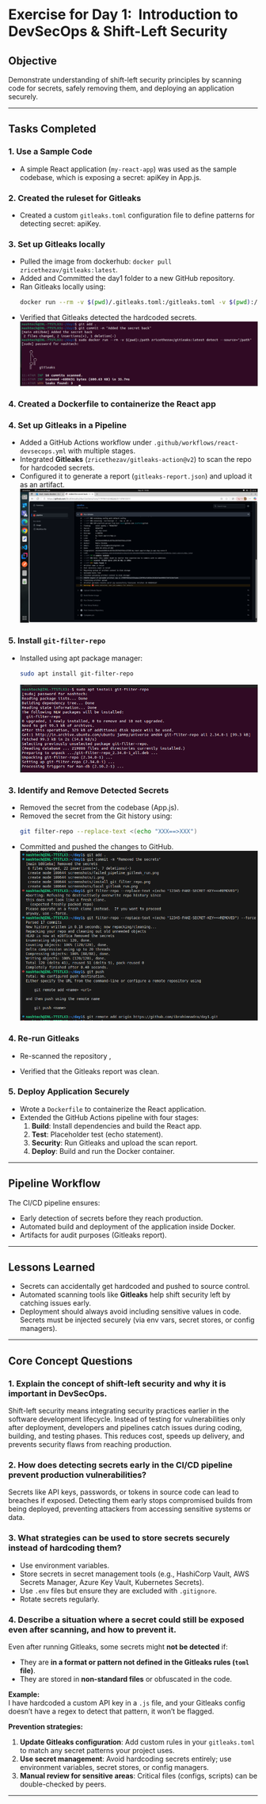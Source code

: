 # Exercise for Day 1:  Introduction to DevSecOps & Shift-Left Security

## Objective
Demonstrate understanding of shift-left security principles by scanning code for secrets, safely removing them, and deploying an application securely.

---

## Tasks Completed

### 1. Use a Sample Code
- A simple React application (`my-react-app`) was used as the sample codebase, which is exposing a secret: apiKey in App.js.

### 2. Created the ruleset for Gitleaks
- Created a custom `gitleaks.toml` configuration file to define patterns for detecting secret: apiKey.

### 3. Set up Gitleaks locally
- Pulled the image from dockerhub: `docker pull zricethezav/gitleaks:latest`.
- Added and Committed the day1 folder to a new GitHub repository.
- Ran Gitleaks locally using:
  ```bash
  docker run --rm -v $(pwd)/.gitleaks.toml:/gitleaks.toml -v $(pwd):/code zricethezav/gitleaks:latest
  ```
- Verified that Gitleaks detected the hardcoded secrets.
  ![Gitleak Run on Local](screenshots/local_gitleak_run.png)

### 4. Created a Dockerfile to containerize the React app

### 4. Set up Gitleaks in a Pipeline
- Added a GitHub Actions workflow under `.github/workflows/react-devsecops.yml` with multiple stages.
- Integrated **Gitleaks** (`zricethezav/gitleaks-action@v2`) to scan the repo for hardcoded secrets.
- Configured it to generate a report (`gitleaks-report.json`) and upload it as an artifact.
  ![Failed Gitleak Run On Pipeline](screenshots/failed_pipeline_gitleak_run.png)

### 5. Install `git-filter-repo`
- Installed using apt package manager:
  ```bash
  sudo apt install git-filter-repo
  ```
  ![Install Git Filter Repo](screenshots/install_git_filter_repo.png)

### 3. Identify and Remove Detected Secrets
- Removed the secret from the codebase (App.js).
- Removed the secret from the Git history using:
  ```bash
  git filter-repo --replace-text <(echo "XXX==>XXX")
  ```
- Committed and pushed the changes to GitHub.
  ![Ran Git Filter](screenshots/run_git_filter.png)

### 4. Re-run Gitleaks
- Re-scanned the repository , 

- Verified that the Gitleaks report was clean.

### 5. Deploy Application Securely
- Wrote a `Dockerfile` to containerize the React application.
- Extended the GitHub Actions pipeline with four stages:
  1. **Build**: Install dependencies and build the React app.
  2. **Test**: Placeholder test (echo statement).
  3. **Security**: Run Gitleaks and upload the scan report.
  4. **Deploy**: Build and run the Docker container.

---

## Pipeline Workflow
The CI/CD pipeline ensures:
- Early detection of secrets before they reach production.
- Automated build and deployment of the application inside Docker.
- Artifacts for audit purposes (Gitleaks report).

---

## Lessons Learned
- Secrets can accidentally get hardcoded and pushed to source control.
- Automated scanning tools like **Gitleaks** help shift security left by catching issues early.
- Deployment should always avoid including sensitive values in code. Secrets must be injected securely (via env vars, secret stores, or config managers).

---

## Core Concept Questions

### 1. Explain the concept of shift-left security and why it is important in DevSecOps.
Shift-left security means integrating security practices earlier in the software development lifecycle. Instead of testing for vulnerabilities only after deployment, developers and pipelines catch issues during coding, building, and testing phases. This reduces cost, speeds up delivery, and prevents security flaws from reaching production.

### 2. How does detecting secrets early in the CI/CD pipeline prevent production vulnerabilities?
Secrets like API keys, passwords, or tokens in source code can lead to breaches if exposed. Detecting them early stops compromised builds from being deployed, preventing attackers from accessing sensitive systems or data.

### 3. What strategies can be used to store secrets securely instead of hardcoding them?
- Use environment variables.
- Store secrets in secret management tools (e.g., HashiCorp Vault, AWS Secrets Manager, Azure Key Vault, Kubernetes Secrets).
- Use `.env` files but ensure they are excluded with `.gitignore`.
- Rotate secrets regularly.

### 4. Describe a situation where a secret could still be exposed even after scanning, and how to prevent it.
Even after running Gitleaks, some secrets might **not be detected** if:  
- They are **in a format or pattern not defined in the Gitleaks rules (`toml` file)**.  
- They are stored in **non-standard files** or obfuscated in the code.  

**Example:**  
I have hardcoded a custom API key in a `.js` file, and your Gitleaks config doesn’t have a regex to detect that pattern, it won’t be flagged.  

**Prevention strategies:**  
1. **Update Gitleaks configuration**: Add custom rules in your `gitleaks.toml` to match any secret patterns your project uses.  
2. **Use secret management**: Avoid hardcoding secrets entirely; use environment variables, secret stores, or config managers.  
3. **Manual review for sensitive areas**: Critical files (configs, scripts) can be double-checked by peers.  

---
